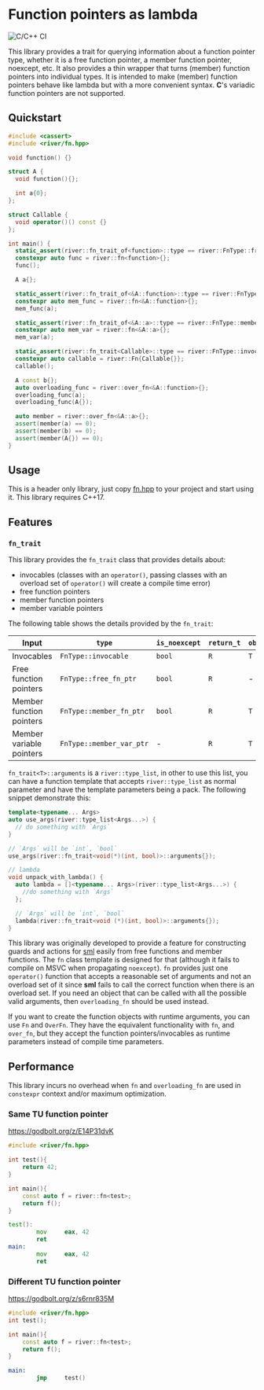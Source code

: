 # Function pointers as lambda

![C/C++ CI](https://github.com/uyha/fn/workflows/C/C++%20CI/badge.svg)

This library provides a trait for querying information about a function pointer type, whether it is a free function
pointer, a member function pointer, noexcept, etc. It also provides a thin wrapper that turns (member) function
pointers into individual types. It is intended to make (member) function pointers behave like lambda but with a more
convenient syntax. **C**'s variadic function pointers are not supported.

## Quickstart

```cpp
#include <cassert>
#include <river/fn.hpp>

void function() {}

struct A {
  void function(){};

  int a{0};
};

struct Callable {
  void operator()() const {}
};

int main() {
  static_assert(river::fn_trait_of<function>::type == river::FnType::free_fn_ptr);
  constexpr auto func = river::fn<function>{};
  func();

  A a{};

  static_assert(river::fn_trait_of<&A::function>::type == river::FnType::member_fn_ptr);
  constexpr auto mem_func = river::fn<&A::function>{};
  mem_func(a);

  static_assert(river::fn_trait_of<&A::a>::type == river::FnType::member_var_ptr);
  constexpr auto mem_var = river::fn<&A::a>{};
  mem_var(a);

  static_assert(river::fn_trait<Callable>::type == river::FnType::invocable);
  constexpr auto callable = river::Fn{Callable{}};
  callable();

  A const b{};
  auto overloading_func = river::over_fn<&A::function>{};
  overloading_func(a);
  overloading_func(A{});

  auto member = river::over_fn<&A::a>{};
  assert(member(a) == 0);
  assert(member(b) == 0);
  assert(member(A{}) == 0);
}
```

## Usage

This is a header only library, just copy [fn.hpp](https://raw.githubusercontent.com/uyha/fn/master/src/river/fn.hpp) to
your project and start using it. This library requires C++17.

## Features

### `fn_trait`

This library provides the `fn_trait` class that provides details about:

- invocables (classes with an `operator()`, passing classes with an overload set of
  `operator()` will create a compile time error)
- free function pointers
- member function pointers
- member variable pointers

The following table shows the details provided by the `fn_trait`:

| Input                    | `type`                   | `is_noexcept` | `return_t` | `object_t` | `arguments`          |
| ------------------------ | ------------------------ | ------------- | ---------- | ---------- | -------------------- |
| Invocables               | `FnType::invocable`      | `bool`        | `R`        | `T`        | `type_list<Args...>` |
| Free function pointers   | `FnType::free_fn_ptr`    | `bool`        | `R`        | -          | `type_list<Args...>` |
| Member function pointers | `FnType::member_fn_ptr`  | `bool`        | `R`        | `T`        | `type_list<Args...>` |
| Member variable pointers | `FnType::member_var_ptr` | -             | `R`        | `T`        | `type_list<>`        |

`fn_trait<T>::arguments` is a `river::type_list`, in other to use this list, you
can have a function template that accepts `river::type_list` as normal parameter and
have the template parameters being a pack. The following snippet demonstrate this:

```cpp
template<typename... Args>
auto use_args(river::type_list<Args...>) {
  // do something with `Args`
}

// `Args` will be `int`, `bool`
use_args(river::fn_trait<void(*)(int, bool)>::arguments{});

// lambda
void unpack_with_lambda() {
  auto lambda = []<typename... Args>(river::type_list<Args...>) {
    //do something with `Args`
  };

  // `Args` will be `int`, `bool`
  lambda(river::fn_trait<void (*)(int, bool)>::arguments{});
}
```

This library was originally developed to provide a feature for constructing guards and
actions for [sml][sml] easily from free functions and member functions. The `fn` class
template is designed for that (although it fails to compile on MSVC when propagating
`noexcept`). `fn` provides just one `operator()` function that accepts a reasonable set
of arguments and not an overload set of it since **sml** fails to call the correct
function when there is an overload set. If you need an object that can be called with
all the possible valid arguments, then `overloading_fn` should be used instead.

If you want to create the function objects with runtime arguments, you can use `Fn` and
`OverFn`. They have the equivalent functionality with `fn`, and `over_fn`, but they
accept the function pointers/invocables as runtime parameters instead of compile time
parameters.

## Performance

This library incurs no overhead when `fn` and `overloading_fn` are used in `constexpr`
context and/or maximum optimization.

### Same TU function pointer

https://godbolt.org/z/E14P31dvK

```cpp
#include <river/fn.hpp>

int test(){
    return 42;
}

int main(){
    const auto f = river::fn<test>;
    return f();
}
```

```asm
test():
        mov     eax, 42
        ret
main:
        mov     eax, 42
        ret
```

### Different TU function pointer

https://godbolt.org/z/s6rnr835M

```cpp
#include <river/fn.hpp>
int test();

int main(){
    const auto f = river::fn<test>;
    return f();
}
```

```asm
main:
        jmp     test()
```

[sml]: https://github.com/boost-ext/sml

